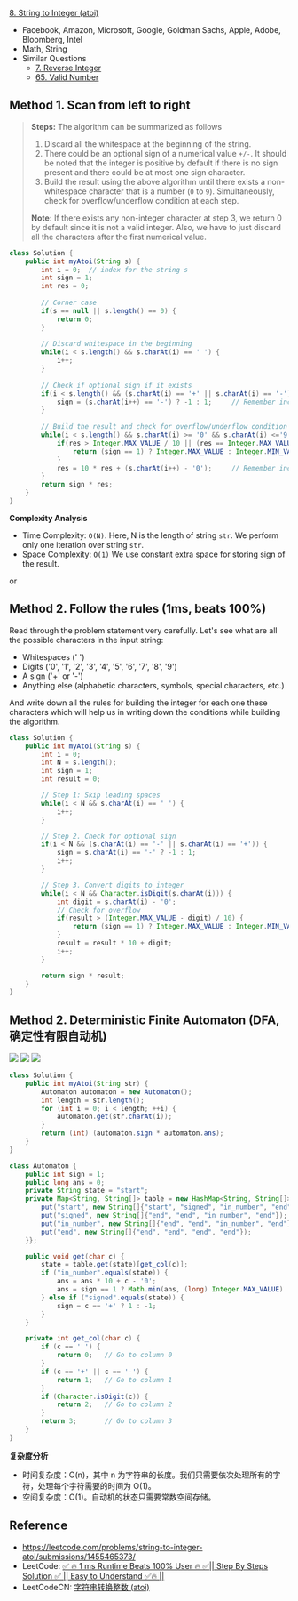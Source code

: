 [8. String to Integer (atoi)](https://leetcode.com/problems/string-to-integer-atoi/)

* Facebook, Amazon, Microsoft, Google, Goldman Sachs, Apple, Adobe, Bloomberg, Intel
* Math, String
* Similar Questions
  * [7. Reverse Integer](https://leetcode.com/problems/reverse-integer/)
  * [65. Valid Number](https://leetcode.com/problems/valid-number/)



## Method 1. Scan from left to right

> **Steps:** The algorithm can be summarized as follows
>
> 1. Discard all the whitespace at the beginning of the string.
> 2. There could be an optional sign of a numerical value `+/-`. It should be noted that the integer is positive by default if there is no sign present and there could be at most one sign character.
> 3. Build the result using the above algorithm until there exists a non-whitespace character that is a number (`0` to `9`). Simultaneously, check for overflow/underflow condition at each step.
>
> **Note:** If there exists any non-integer character at step 3, we return 0 by default since it is not a valid integer. Also, we have to just discard all the characters after the first numerical value.

```java
class Solution {
    public int myAtoi(String s) {
        int i = 0;  // index for the string s
        int sign = 1;
        int res = 0;
        
        // Corner case
        if(s == null || s.length() == 0) {
            return 0;
        }
        
        // Discard whitespace in the beginning
        while(i < s.length() && s.charAt(i) == ' ') {
            i++;
        }
        
        // Check if optional sign if it exists
        if(i < s.length() && (s.charAt(i) == '+' || s.charAt(i) == '-')) {
            sign = (s.charAt(i++) == '-') ? -1 : 1;     // Remember increase the index
        }
        
        // Build the result and check for overflow/underflow condition
        while(i < s.length() && s.charAt(i) >= '0' && s.charAt(i) <='9') {  // s.charAt(i) is a digit
            if(res > Integer.MAX_VALUE / 10 || (res == Integer.MAX_VALUE / 10 && s.charAt(i)-'0' > Integer.MAX_VALUE % 10)) {
                return (sign == 1) ? Integer.MAX_VALUE : Integer.MIN_VALUE;
            }
            res = 10 * res + (s.charAt(i++) - '0');     // Remember increase the index
        }
        return sign * res;
    }
}
```
**Complexity Analysis**
- Time Complexity: `O(N)`. Here, N is the length of string `str`. We perform only one iteration over string `str`.
- Space Complexity: `O(1)`  We use constant extra space for storing sign of the result.

or

## Method 2. Follow the rules (1ms, beats 100%)
Read through the problem statement very carefully. Let's see what are all the possible characters in the input string:
* Whitespaces (' ')
* Digits ('0', '1', '2', '3', '4', '5', '6', '7', '8', '9')
* A sign ('+' or '-')
* Anything else (alphabetic characters, symbols, special characters, etc.)

And write down all the rules for building the integer for each one these characters which will help us in writing down the conditions while building the algorithm.
```java
class Solution {
    public int myAtoi(String s) {
        int i = 0;
        int N = s.length();
        int sign = 1;
        int result = 0;

        // Step 1: Skip leading spaces
        while(i < N && s.charAt(i) == ' ') {
            i++;
        }

        // Step 2. Check for optional sign
        if(i < N && (s.charAt(i) == '-' || s.charAt(i) == '+')) {
            sign = s.charAt(i) == '-' ? -1 : 1;
            i++;
        }

        // Step 3. Convert digits to integer
        while(i < N && Character.isDigit(s.charAt(i))) {
            int digit = s.charAt(i) - '0';
            // Check for overflow
            if(result > (Integer.MAX_VALUE - digit) / 10) {
                return (sign == 1) ? Integer.MAX_VALUE : Integer.MIN_VALUE;
            }
            result = result * 10 + digit;
            i++;
        }

        return sign * result;
    }
}
```

## Method 2. Deterministic Finite Automaton (DFA, 确定性有限自动机)
![](images/0008_DFA.JPG)
![](images/0008_DFA1.png)
![](images/0008_DFA_Table.png)
```java
class Solution {
    public int myAtoi(String str) {
        Automaton automaton = new Automaton();
        int length = str.length();
        for (int i = 0; i < length; ++i) {
            automaton.get(str.charAt(i));
        }
        return (int) (automaton.sign * automaton.ans);
    }
}

class Automaton {
    public int sign = 1;
    public long ans = 0;
    private String state = "start";
    private Map<String, String[]> table = new HashMap<String, String[]>() {{
        put("start", new String[]{"start", "signed", "in_number", "end"});
        put("signed", new String[]{"end", "end", "in_number", "end"});
        put("in_number", new String[]{"end", "end", "in_number", "end"});
        put("end", new String[]{"end", "end", "end", "end"});
    }};

    public void get(char c) {
        state = table.get(state)[get_col(c)];
        if ("in_number".equals(state)) {
            ans = ans * 10 + c - '0';
            ans = sign == 1 ? Math.min(ans, (long) Integer.MAX_VALUE) : Math.min(ans, -(long) Integer.MIN_VALUE);
        } else if ("signed".equals(state)) {
            sign = c == '+' ? 1 : -1;
        }
    }

    private int get_col(char c) {
        if (c == ' ') {
            return 0;   // Go to column 0
        }
        if (c == '+' || c == '-') {
            return 1;   // Go to column 1
        }
        if (Character.isDigit(c)) {
            return 2;   // Go to column 2
        }
        return 3;       // Go to column 3
    }
}
```
**复杂度分析**
* 时间复杂度：O(n)，其中 n 为字符串的长度。我们只需要依次处理所有的字符，处理每个字符需要的时间为 O(1)。
* 空间复杂度：O(1)。自动机的状态只需要常数空间存储。


## Reference
* https://leetcode.com/problems/string-to-integer-atoi/submissions/1455465373/
* LeetCode: [✅ 🔥 1 ms Runtime Beats 100% User 🔥 ✅|| Step By Steps Solution ✅ || Easy to Understand ✅🔥 ||](https://leetcode.com/problems/string-to-integer-atoi/solutions/6000040/1-ms-runtime-beats-100-user-step-by-steps-solution-easy-to-understand/)
* LeetCodeCN: [字符串转换整数 (atoi)](https://leetcode.cn/problems/string-to-integer-atoi/solutions/183164/zi-fu-chuan-zhuan-huan-zheng-shu-atoi-by-leetcode-/)